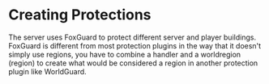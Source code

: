 # Creating Protections

The server uses FoxGuard to protect different server and player buildings. FoxGuard is different from most protection plugins in the way that it doesn't simply use regions, you have to combine a handler and a worldregion (region) to create what would be considered a region in another protection plugin like WorldGuard.